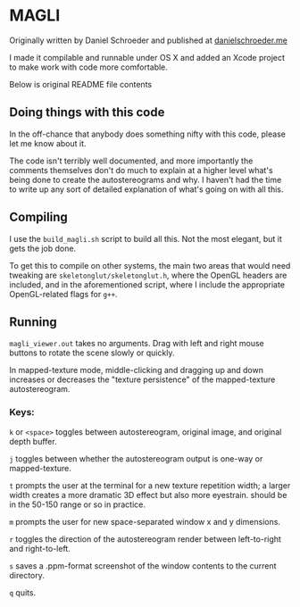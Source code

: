 # MAGLI

Originally written by Daniel Schroeder and published at [danielschroeder.me](http://danielschroeder.me/projects/magliv2.html)

I made it compilable and runnable under OS X and added an Xcode project to make work with code more comfortable.

Below is original README file contents

## Doing things with this code
  
  In the off-chance that anybody does something nifty with this
  code, please let me know about it.

  The code isn't terribly well documented, and more importantly the
  comments themselves don't do much to explain at a higher level what's
  being done to create the autostereograms and why. I haven't had the
  time to write up any sort of detailed explanation of what's going on
  with all this.

## Compiling

  I use the `build_magli.sh` script to build all this. Not the most elegant,
  but it gets the job done.

  To get this to compile on other systems, the main two areas that would
  need tweaking are `skeletonglut/skeletonglut.h`, where the OpenGL headers
  are included, and in the aforementioned script, where I include the
  appropriate OpenGL-related flags for `g++`.

## Running

  `magli_viewer.out` takes no arguments. Drag with left and right mouse
  buttons to rotate the scene slowly or quickly.

  In mapped-texture mode, middle-clicking and dragging up and down
  increases or decreases the "texture persistence" of the
  mapped-texture autostereogram.

### Keys:
  `k` or `<space>` toggles between autostereogram, original image, and
  original depth buffer.

  `j` toggles between whether the autostereogram output is one-way
  or mapped-texture.

  `t` prompts the user at the terminal for a new texture repetition
  width; a larger width creates a more dramatic 3D effect but also more
  eyestrain. should be in the 50-150 range or so in practice.

  `m` prompts the user for new space-separated window x and y
  dimensions.

  `r` toggles the direction of the autostereogram render between
  left-to-right and right-to-left.

  `s` saves a .ppm-format screenshot of the window contents to the current
  directory.

  `q` quits.
